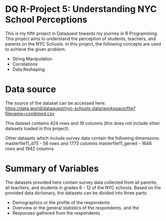 # DQ R-Project 5: Understanding NYC School Perceptions
This is my fifth project in Dataquest towards my journey in R Programming. This project aims to understand the perception of students, teachers, and parents on the NYC Schools. In this project, the following concepts are used to achieve the given problem:
- String Manipulation
- Correlations
- Data Reshaping

# Data source

The source of the dataset can be accessed here: https://data.world/dataquest/nyc-schools-data/workspace/file?filename=combined.csv

This dataset contains 424 rows and 19 columns (this does not include other datasets loaded in this project).

Other datasets which include survey data contain the following dimensions:
masterfile11_d75 - 56 rows and 1773 columns
masterfile11_gened - 1646 rows and 1942 columns

# Summary of Variables

The datasets provided here contain survey data collected from all parents, all teachers, and students in grades 6 - 12 of the NYC schools. Based on the provided data dictionary, the datasets can be divided into three parts:

- Demographics or the profile of the respondents
- Overview or the general statistics of the respondents, and the
- Responses gathered from the respondents

